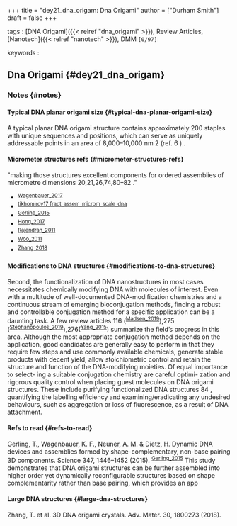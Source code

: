 +++
title = "dey21_dna_origam: Dna Origami"
author = ["Durham Smith"]
draft = false
+++

tags
: [DNA Origami]({{< relref "dna_origami" >}}), Review Articles, [Nanotech]({{< relref "nanotech" >}}), DMM <code>[0/97]</code>

keywords
:


## Dna Origami {#dey21_dna_origam}


### Notes {#notes}


#### Typical DNA planar origami size {#typical-dna-planar-origami-size}

A typical planar DNA origami structure contains
approximately 200 staples with unique sequences and
positions, which can serve as uniquely addressable points
in an area of 8,000–10,000 nm 2 (ref. 6 ) .


#### Micrometer structures refs {#micrometer-structures-refs}

"making those structures excellent
components for ordered assemblies of micrometre
dimensions 20,21,26,74,80–82 ."

-   <sup id="5820887b0a4a4b996b4d933344485ee2"><a href="#Wagenbauer_2017" title="Wagenbauer, Sigl, Dietz \&amp; Hendrik, Gigadalton-scale shape-programmable DNA assemblies, {Nature}, v(7683), 78&#8211;83 (2017).">Wagenbauer_2017</a></sup>
-   <sup id="4f543bc934df964edb2e5bdad62769b4"><a href="#tikhomirov17_fract_assem_microm_scale_dna" title="Grigory Tikhomirov, Philip Petersen, Lulu \&amp; Qian, Fractal Assembly of Micrometre-Scale Dna Origami  Arrays With Arbitrary Patterns, {Nature}, v(7683), 67-71 (2017).">tikhomirov17_fract_assem_microm_scale_dna</a></sup>
-   <sup id="8c6069bc209ef714b1f376fa178bdf84"><a href="#Gerling_2015" title="Gerling, Wagenbauer, Neuner, \&amp; Dietz, Dynamic DNA devices and assemblies formed by  shape-complementary, non-base pairing 3D components, {Science}, v(6229), 1446&#8211;1452 (2015).">Gerling_2015</a></sup>
-   <sup id="2c6651b873f93abb408558e0272f4a54"><a href="#Hong_2017" title="Hong, Zhang, Liu \&amp; Yan, DNA Origami: Scaffolds for Creating Higher Order  Structures, {Chemical Reviews}, v(20), 12584&#8211;12640 (2017).">Hong_2017</a></sup>
-   <sup id="90db1eade99edef3c893b119695b1e08"><a href="#Rajendran_2011" title="Rajendran, Endo, , Katsuda, Hidaka, Sugiyama \&amp; Hiroshi, Photo-Cross-Linking-Assisted Thermal Stability of  DNA Origami Structures and Its Application for  Higher-Temperature Self-Assembly, {Journal of the American Chemical Society}, v(37), 14488&#8211;14491 (2011).">Rajendran_2011</a></sup>
-   <sup id="af29de08275f91231547800e71f0662b"><a href="#Woo_2011" title="Woo \&amp; Rothemund, Programmable molecular recognition based on the  geometry of DNA nanostructures, {Nature Chemistry}, v(8), 620&#8211;627 (2011).">Woo_2011</a></sup>
-   <sup id="e5d879b1e75870db14ef8038be125a69"><a href="#Zhang_2018" title="Zhang, Hartl, Frank, , Heuer-Jungemann, Fischer, , Nickels, Nickel \&amp; Liedl, DNA Nanotechnology: 3D DNA Origami Crystals  (Adv. Mater. 28/2018), {Advanced Materials}, v(28), 1870203 (2018).">Zhang_2018</a></sup>


#### Modifications to DNA structures {#modifications-to-dna-structures}

Second, the functionalization of DNA nanostructures
in most cases necessitates chemically modifying DNA
with molecules of interest. Even with a multitude of
well-​documented DNA-​modification chemistries and a
continuous stream of emerging bioconjugation methods,
finding a robust and controllable conjugation method
for a specific application can be a daunting task. A few
review articles 116 (<sup id="630a7972cae774536cfe192e281c596b"><a href="#Madsen_2019" title="Madsen \&amp; Gothelf, Chemistries for DNA Nanotechnology, {Chemical Reviews}, v(), (2019).">Madsen_2019</a></sup>),275 (<sup id="558adc76789d0a267e4b1a0083aedfd3"><a href="#Stephanopoulos_2019" title="Stephanopoulos, Peptide&#8211;Oligonucleotide Hybrid Molecules for  Bioactive Nanomaterials, {Bioconjugate Chemistry}, v(7), 1915&#8211;1922 (2019).">Stephanopoulos_2019</a></sup>),276(<sup id="6b94555fb70b97b7e83e45206160317d"><a href="#Yang_2015" title="Yang, Liu \&amp; Yan, DNA Nanostructures as Programmable Biomolecular  Scaffolds, {Bioconjugate Chemistry}, v(8), 1381&#8211;1395 (2015).">Yang_2015</a></sup>) summarize the field’s progress in
this area. Although the most appropriate conjugation
method depends on the application, good candidates
are generally easy to perform in that they require few
steps and use commonly available chemicals, generate
stable products with decent yield, allow stoichiometric
control and retain the structure and function of the
DNA-​modifying moieties. Of equal importance to select-
ing a suitable conjugation chemistry are careful optimi-
zation and rigorous quality control when placing guest
molecules on DNA origami structures. These include
purifying functionalized DNA structures 84 , quantifying
the labelling efficiency and examining/eradicating any
undesired behaviours, such as aggregation or loss of
fluorescence, as a result of DNA attachment.


#### Refs to read {#refs-to-read}

Gerling, T., Wagenbauer, K. F., Neuner, A. M. & Dietz, H. Dynamic DNA devices and assemblies   formed by shape-​complementary, non-​base pairing 3D   components. Science 347, 1446–1452 (2015).
<sup id="8c6069bc209ef714b1f376fa178bdf84"><a href="#Gerling_2015" title="Gerling, Wagenbauer, Neuner, \&amp; Dietz, Dynamic DNA devices and assemblies formed by  shape-complementary, non-base pairing 3D components, {Science}, v(6229), 1446&#8211;1452 (2015).">Gerling_2015</a></sup>
This study demonstrates that DNA origami
structures can be further assembled into higher
order yet dynamically reconfigurable structures
based on shape complementarity rather than base
pairing, which provides an app


#### Large DNA structures {#large-dna-structures}

Zhang, T. et al. 3D DNA origami crystals. Adv. Mater. 30, 1800273 (2018).
